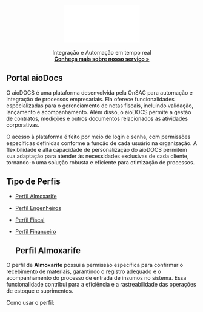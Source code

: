 <p align="center">
  <a href="https://onsac.com/">
    <img src="https://github.com/onsac/Libera-o-de-Acessos-do-Sienge/blob/main/onsac_01.png" width="200" height="100" >
  </a>
</p>
<p align="center">
 Integração e  Automação em tempo real
  <br>
  <a href="https://onsac.com/"><strong>Conheça mais sobre nosso serviço »</strong></a>
  </p>

  ## Portal aioDocs

  O aioDOCS é uma plataforma desenvolvida pela OnSAC para automação e integração de processos empresariais. Ela oferece funcionalidades especializadas para o gerenciamento de notas fiscais, incluindo validação, lançamento e acompanhamento. Além disso, o aioDOCS permite a gestão de contratos, medições e outros documentos relacionados às atividades corporativas.

  O acesso à plataforma é feito por meio de login e senha, com permissões específicas definidas conforme a função de cada usuário na organização. A flexibilidade e alta capacidade de personalização do aioDOCS permitem sua adaptação para atender às necessidades exclusivas de cada cliente, tornando-o uma solução robusta e eficiente para otimização de processos.

  ## Tipo de Perfis

- [Perfil Almoxarife](#requisitos-de-infraestrutura)
- [Perfil Engenheiros](#verifica-e-configura-proxy)
- [Perfil Fiscal](#instala-e-configura-aio-integrador)
- [Perfil Financeiro](#configura-ansible)

  ## Perfil Almoxarife
O perfil de **Almoxarife** possui a permissão específica para confirmar o recebimento de materiais, garantindo o registro adequado e o acompanhamento do processo de entrada de insumos no sistema. Essa funcionalidade contribui para a eficiência e a rastreabilidade das operações de estoque e suprimentos.

Como usar o perfil:


  
  
